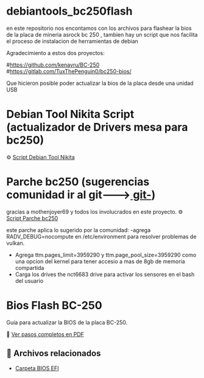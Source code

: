 # debiantools_bc250flash
en este repositorio nos encontamos con los archivos para flashear la bios de la placa de mineria asrock bc 250 , tambien hay un script que nos facilita el proceso de instalacion de herramientas de debian 

Agradecimiento a estos dos proyectos:

#https://github.com/kenavru/BC-250
#https://gitlab.com/TuxThePenguin0/bc250-bios/

Que hicieron posible poder actualizar la bios de la placa desde una unidad USB

# Debian Tool Nikita Script (actualizador de Drivers mesa para bc250)
⚙️ [Script Debian Tool Nikita](Debian%20tool%20Nikita.sh)


# Parche bc250 (sugerencias comunidad ir al git--->[ git-](https://github.com/mothenjoyer69/bc250-documentation))
gracias a mothenjoyer69 y todos los involucrados en este proyecto.
⚙️ [Script Parche bc250](Parche%20bc%20250.sh)

 este parche aplica lo sugerido por la comunidad:
 -agrega RADV_DEBUG=nocompute en /etc/environment para resolver problemas de vulkan.
- Agrega ttm.pages_limit=3959290 y ttm.page_pool_size=3959290 como una opcion del kernel para tener accesio a mas de 8gb de memoria compartida
- Carga los drives  the nct6683 drive para activar los sensores en el bash del usuario 
 
# Bios Flash BC-250

Guía para actualizar la BIOS de la placa BC-250.

📄 [Ver pasos completos en PDF](Actualizar%20Bios%20BC%20250/Pasos%20a%20seguir%20Flash%20Bc250.pdf)
## 📂 Archivos relacionados
- [Carpeta BIOS EFI](Actualizar%20Bios%20BC%20250/BIOS%20EFI)
